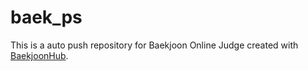 # baek_ps
This is a auto push repository for Baekjoon Online Judge created with [BaekjoonHub](https://github.com/BaekjoonHub/BaekjoonHub).
